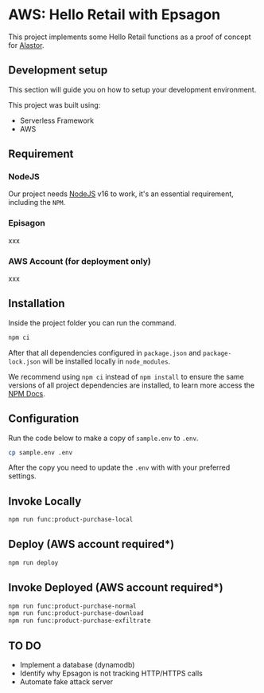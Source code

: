 # AWS: Hello Retail with Epsagon

This project implements some Hello Retail functions as a proof of concept for [Alastor](../README.md).
## Development setup

This section will guide you on how to setup your development environment.

This project was built using:

- Serverless Framework
- AWS

## Requirement

### NodeJS

Our project needs [NodeJS](https://nodejs.org/en/) v16 to work, it's an essential requirement, including the `NPM`.

### Episagon

xxx

### AWS Account (for deployment only)

xxx

## Installation

Inside the project folder you can run the command.

```bash
npm ci
```
After that all dependencies configured in `package.json` and `package-lock.json` will be installed locally in `node_modules`.

We recommend using `npm ci` instead of `npm install` to ensure the same versions of all project dependencies are installed, to learn more access the [NPM Docs](https://docs.npmjs.com/cli/v8/commands/npm-ci).

## Configuration

Run the code below to make a copy of `sample.env` to `.env`.

```bash
cp sample.env .env
```
After the copy you need to update the `.env` with with your preferred settings.

## Invoke Locally

```bash
npm run func:product-purchase-local
```

## Deploy (AWS account required*)

```bash
npm run deploy
```

## Invoke Deployed (AWS account required*)

```bash
npm run func:product-purchase-normal
npm run func:product-purchase-download
npm run func:product-purchase-exfiltrate
```
## TO DO
- Implement a database (dynamodb)
- Identify why Epsagon is not tracking HTTP/HTTPS calls
- Automate fake attack server
